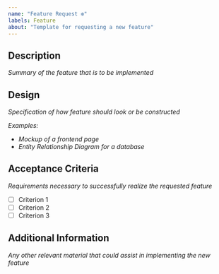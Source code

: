 ```yaml
---
name: "Feature Request ❇️"
labels: Feature
about: "Template for requesting a new feature"
---
```


## Description
_Summary of the feature that is to be implemented_

## Design 
_Specification of how feature should look or be constructed_

_Examples:_
* _Mockup of a frontend page_
* _Entity Relationship Diagram for a database_

## Acceptance Criteria
_Requirements necessary to successfully realize the requested feature_
* [ ] Criterion 1
* [ ] Criterion 2
* [ ] Criterion 3

## Additional Information
_Any other relevant material that could assist in implementing the new feature_




